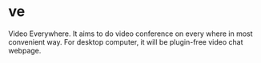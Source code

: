 # ve
Video Everywhere. It aims to do video conference on every where in most convenient way. For desktop computer, it will be plugin-free video chat webpage.
